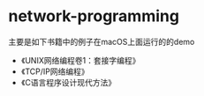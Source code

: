 # network-programming

主要是如下书籍中的例子在macOS上面运行的的demo

- 《UNIX网络编程卷1：套接字编程》
- 《TCP/IP网络编程》
- 《C语言程序设计现代方法》
